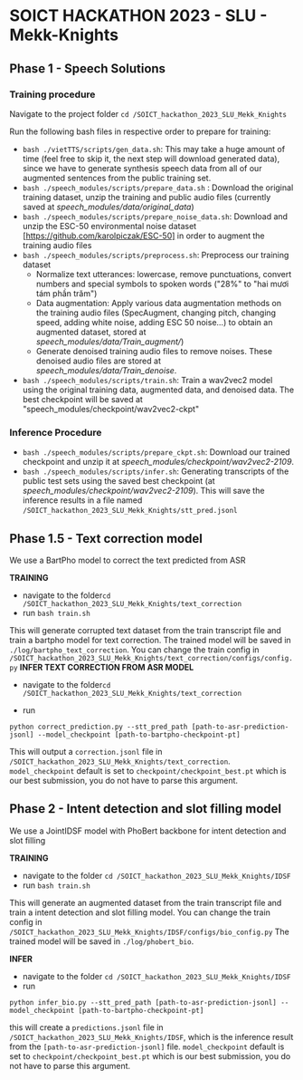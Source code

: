 # SOICT HACKATHON 2023 - SLU - Mekk-Knights

## Phase 1 - Speech Solutions
### Training procedure

Navigate to the project folder ```cd /SOICT_hackathon_2023_SLU_Mekk_Knights```

Run the following bash files in respective order to prepare for training:
- ```bash ./vietTTS/scripts/gen_data.sh```: This may take a huge amount of time (feel free to skip it, the next step will download generated data), since we have to generate synthesis speech data from all of our augmented sentences from the public training set.
- ```bash ./speech_modules/scripts/prepare_data.sh``` : Download the original training dataset, unzip the training and public audio files (currently saved at *speech_modules/data/original_data*)
- ```bash ./speech_modules/scripts/prepare_noise_data.sh```: Download and unzip the ESC-50 environmental noise dataset [https://github.com/karolpiczak/ESC-50] in order to augment the training audio files
- ```bash ./speech_modules/scripts/preprocess.sh```: Preprocess our training dataset
    + Normalize text utterances: lowercase, remove punctuations, convert numbers and special symbols to spoken words ("28%" to "hai mươi tám phần trăm")
    + Data augmentation: Apply various data augmentation methods on the training audio files (SpecAugment, changing pitch, changing speed, adding white noise, adding ESC 50 noise...) to obtain an augmented dataset, stored at *speech_modules/data/Train_augment/*)
    + Generate denoised training audio files to remove noises. These denoised audio files are stored at *speech_modules/data/Train_denoise*.
- ```bash ./speech_modules/scripts/train.sh```: Train a wav2vec2 model using the original training data, augmented data, and denoised data. The best checkpoint will be saved at "speech_modules/checkpoint/wav2vec2-ckpt"

### Inference Procedure
- ```bash ./speech_modules/scripts/prepare_ckpt.sh```: Download our trained checkpoint and unzip it at *speech_modules/checkpoint/wav2vec2-2109*.
- ```bash ./speech_modules/scripts/infer.sh```: Generating transcripts of the public test sets using the saved best checkpoint (at *speech_modules/checkpoint/wav2vec2-2109*). This will save the inference results in a file named ```/SOICT_hackathon_2023_SLU_Mekk_Knights/stt_pred.jsonl```


## Phase 1.5 - Text correction model

We use a BartPho model to correct the text predicted from ASR

**TRAINING**
* navigate to the folder```cd /SOICT_hackathon_2023_SLU_Mekk_Knights/text_correction```
* run ```bash train.sh```

This will generate corrupted text dataset from the train transcript file and train a bartpho model for text correction. The trained model will be saved in ```./log/bartpho_text_correction```.
You can change the train config in ```/SOICT_hackathon_2023_SLU_Mekk_Knights/text_correction/configs/config.py```
**INFER TEXT CORRECTION FROM ASR MODEL**
* navigate to the folder```cd /SOICT_hackathon_2023_SLU_Mekk_Knights/text_correction```

* run 

```
python correct_prediction.py --stt_pred_path [path-to-asr-prediction-jsonl] --model_checkpoint [path-to-bartpho-checkpoint-pt]
```

This will output a ```correction.jsonl``` file in ```/SOICT_hackathon_2023_SLU_Mekk_Knights/text_correction```.
```model_checkpoint``` default is set to ```checkpoint/checkpoint_best.pt``` which is our best submission, you do not have to parse this argument.


## Phase 2 - Intent detection and slot filling model

We use a JointIDSF model with PhoBert backbone for intent detection and slot filling 

**TRAINING**

* navigate to the folder ```cd /SOICT_hackathon_2023_SLU_Mekk_Knights/IDSF```
* run ```bash train.sh```

This will generate an augmented dataset from the train transcript file and train a intent detection and slot filling model.
You can change the train config in ```/SOICT_hackathon_2023_SLU_Mekk_Knights/IDSF/configs/bio_config.py```
The trained model will be saved in ```./log/phobert_bio```. 

**INFER**
* navigate to the folder ```cd /SOICT_hackathon_2023_SLU_Mekk_Knights/IDSF```
* run 
```
python infer_bio.py --stt_pred_path [path-to-asr-prediction-jsonl] --model_checkpoint [path-to-bartpho-checkpoint-pt]
```
this will create a ```predictions.jsonl``` file in ```/SOICT_hackathon_2023_SLU_Mekk_Knights/IDSF```, which is the inference result from the ```[path-to-asr-prediction-jsonl]``` file. 
```model_checkpoint``` default is set to ```checkpoint/checkpoint_best.pt``` which is our best submission, you do not have to parse this argument.



